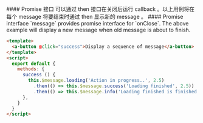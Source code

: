 
<cn>
#### Promise 接口
可以通过 then 接口在关闭后运行 callback 。以上用例将在每个 message 将要结束时通过 then 显示新的 message 。
</cn>

<us>
#### Promise interface
`message` provides promise interface for `onClose`. The above example will display a new message when old message is about to finish.
</us>

```html
<template>
  <a-button @click="success">Display a sequence of message</a-button>
</template>
<script>
  export default {
    methods: {
      success () {
        this.$message.loading('Action in progress..', 2.5)
          .then(() => this.$message.success('Loading finished', 2.5))
          .then(() => this.$message.info('Loading finished is finished', 2.5));
      },
    }
  }
</script>
```


